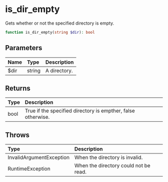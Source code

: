 # is\_dir\_empty

Gets whether or not the specified directory is empty.

```php
function is_dir_empty(string $dir): bool
```

## Parameters

| Name | Type | Description |
| :--- | :--- | :--- |
| $dir | string | A directory. |

## Returns

| Type | Description |
| :--- | :--- |
| bool | True if the specified directory is empther, false otherwise. |

## Throws

| Type | Description |
| :--- | :--- |
| InvalidArgumentException | When the directory is invalid. |
| RuntimeException | When the directory could not be read. |